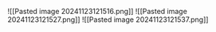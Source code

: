 ![[Pasted image 20241123121516.png]]
![[Pasted image 20241123121527.png]]
![[Pasted image 20241123121537.png]]
